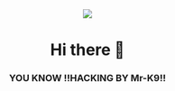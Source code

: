 <html>
<body>
<center>
<style> 

 	.myimg { 

 		margin: 5px; 

 		border-style: solid; 

 		border-radius: 45px; 

 		border-color: green; 

 		height: 150px; 

 		width: 30%; 

 	} 

 </style> 
 	<img class=myimg src="https://i.ibb.co/pjzD0sd/inbound980191521.png" /> 
<h1>Hi there 👋</h1>

<b><h3>YOU KNOW !!HACKING BY Mr-K9!!</h3></b>


</center>
</body>
</html>
<!--
**Mr-K9/Mr-K9** is a ✨ _special_ ✨ repository because its `README.md` (this file) appears on your GitHub profile.

Here are some ideas to get you started:

- 🔭 I’m currently working on ...
- 🌱 I’m currently learning ...
- 👯 I’m looking to collaborate on ...
- 🤔 I’m looking for help with ...
- 💬 Ask me about ...
- 📫 How to reach me: ...
- 😄 Pronouns: ...
- ⚡ Fun fact: ...
-->
